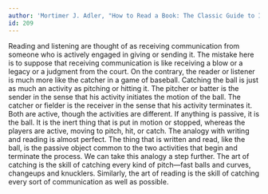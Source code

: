 ```yaml
---
author: 'Mortimer J. Adler, "How to Read a Book: The Classic Guide to Intelligent Reading"'
id: 209
---
```


Reading and listening are thought of as receiving communication from someone who is actively engaged in giving or sending it. The mistake here is to suppose that receiving communication is like receiving a blow or a legacy or a judgment from the court. On the contrary, the reader or listener is much more like the catcher in a game of baseball. Catching the ball is just as much an activity as pitching or hitting it. The pitcher or batter is the sender in the sense that his activity initiates the motion of the ball. The catcher or fielder is the receiver in the sense that his activity terminates it. Both are active, though the activities are different. If anything is passive, it is the ball. It is the inert thing that is put in motion or stopped, whereas the players are active, moving to pitch, hit, or catch. The analogy with writing and reading is almost perfect. The thing that is written and read, like the ball, is the passive object common to the two activities that begin and terminate the process. We can take this analogy a step further. The art of catching is the skill of catching every kind of pitch—fast balls and curves, changeups and knucklers. Similarly, the art of reading is the skill of catching every sort of communication as well as possible.